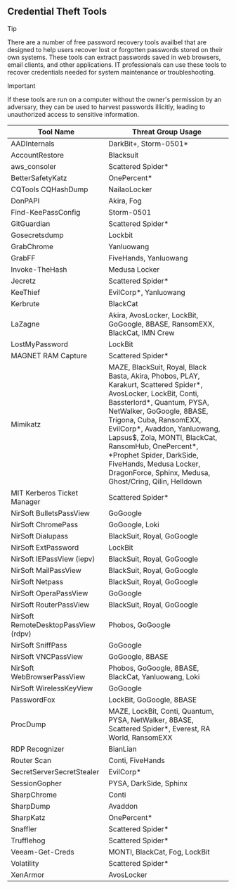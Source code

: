 ## Credential Theft Tools

> [!TIP]
> There are a number of free password recovery tools availbel that are designed to help users recover lost or forgotten passwords stored on their own systems. These tools can extract passwords saved in web browsers, email clients, and other applications. IT professionals can use these tools to recover credentials needed for system maintenance or troubleshooting.

> [!IMPORTANT]
> If these tools are run on a computer without the owner's permission by an adversary, they can be used to harvest passwords illicitly, leading to unauthorized access to sensitive information.

| Tool Name | Threat Group Usage |
|---|---|
| AADInternals | DarkBit+, Storm-0501* |
| AccountRestore | Blacksuit |
| aws_consoler | Scattered Spider* |
| BetterSafetyKatz | OnePercent* |
| CQTools CQHashDump | NailaoLocker |
| DonPAPI | Akira, Fog |
| Find-KeePassConfig | Storm-0501 |
| GitGuardian | Scattered Spider* |
| Gosecretsdump | Lockbit |
| GrabChrome | Yanluowang |
| GrabFF | FiveHands, Yanluowang |
| Invoke-TheHash | Medusa Locker |
| Jecretz | Scattered Spider* |
| KeeThief | EvilCorp*, Yanluowang |
| Kerbrute | BlackCat |
| LaZagne | Akira, AvosLocker, LockBit, GoGoogle, 8BASE, RansomEXX, BlackCat, IMN Crew |
| LostMyPassword | LockBit |
| MAGNET RAM Capture | Scattered Spider* |
| Mimikatz | MAZE, BlackSuit, Royal, Black Basta, Akira, Phobos, PLAY, Karakurt, Scattered Spider*, AvosLocker, LockBit, Conti, Bassterlord*, Quantum, PYSA, NetWalker, GoGoogle, 8BASE, Trigona, Cuba, RansomEXX, EvilCorp*, Avaddon, Yanluowang, Lapsus$, Zola, MONTI, BlackCat, RansomHub, OnePercent*, *Prophet Spider, DarkSide, FiveHands, Medusa Locker, DragonForce, Sphinx, Medusa, Ghost/Cring, Qilin, Helldown |
| MIT Kerberos Ticket Manager | Scattered Spider* |
| NirSoft BulletsPassView | GoGoogle |
| NirSoft ChromePass | GoGoogle, Loki |
| NirSoft Dialupass | BlackSuit, Royal, GoGoogle |
| NirSoft ExtPassword | LockBit |
| NirSoft IEPassView (iepv) | BlackSuit, Royal, GoGoogle |
| NirSoft MailPassView | BlackSuit, Royal, GoGoogle |
| NirSoft Netpass | BlackSuit, Royal, GoGoogle |
| NirSoft OperaPassView | GoGoogle |
| NirSoft RouterPassView | BlackSuit, Royal, GoGoogle |
| NirSoft RemoteDesktopPassView (rdpv) | Phobos, GoGoogle |
| NirSoft SniffPass | GoGoogle |
| NirSoft VNCPassView | GoGoogle, 8BASE |
| NirSoft WebBrowserPassView | Phobos, GoGoogle, 8BASE, BlackCat, Yanluowang, Loki |
| NirSoft WirelessKeyView | GoGoogle |
| PasswordFox | LockBit, GoGoogle, 8BASE |
| ProcDump | MAZE, LockBit, Conti, Quantum, PYSA, NetWalker, 8BASE, Scattered Spider*, Everest, RA World, RansomEXX |
| RDP Recognizer | BianLian |
| Router Scan | Conti, FiveHands |
| SecretServerSecretStealer | EvilCorp* |
| SessionGopher | PYSA, DarkSide, Sphinx |
| SharpChrome | Conti |
| SharpDump | Avaddon |
| SharpKatz | OnePercent* |
| Snaffler | Scattered Spider* | 
| Trufflehog | Scattered Spider* |
| Veeam-Get-Creds | MONTI, BlackCat, Fog, LockBit |
| Volatility | Scattered Spider* |
| XenArmor | AvosLocker |
